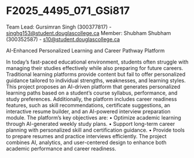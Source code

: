 # F2025_4495_071_GSi817
  Team Lead: Gursimran Singh (300377817) - singhg153@student.douglascollege.ca
  Member: Shubham Shubham (300352587) - s10@student.douglascollege.ca
  
AI-Enhanced Personalized Learning and Career Pathway Platform

In today’s fast-paced educational environment, students often struggle with managing their studies effectively while also preparing for future careers. Traditional learning platforms provide content but fail to offer personalized guidance tailored to individual strengths, weaknesses, and learning styles.
This project proposes an AI-driven platform that generates personalized learning paths based on a student’s course syllabus, performance, and study preferences. Additionally, the platform includes career readiness features, such as skill recommendations, certificate suggestions, an interactive resume builder, and an AI-powered interview preparation module.
  The platform’s key objectives are:
    •	Optimize academic learning through AI-generated weekly study plans.
    •	Support long-term career planning with personalized skill and certification guidance.
    •	Provide tools to prepare resumes and practice interviews efficiently.
The project combines AI, analytics, and user-centered design to enhance both academic performance and career readiness.


  

